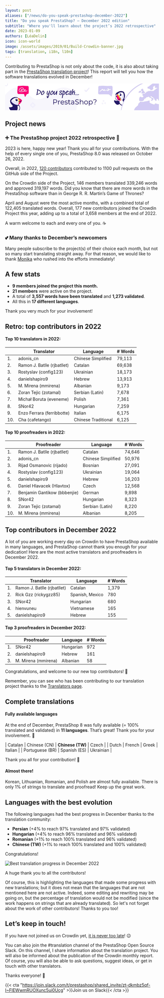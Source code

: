```yaml
---
layout: post
aliases: ["/news/do-you-speak-prestashop-december-2022"]
title: "Do you speak PrestaShop? – December 2022 edition"
subtitle: "Where you'll learn about the project’s 2022 retrospective"
date: 2023-01-09
authors: [LéaDelin]
icon: icon-world
image: /assets/images/2019/01/Build-Crowdin-banner.jpg
tags: [translation, i18n, l10n]
---
```


Contributing to PrestaShop is not only about the code, it is also about taking part in the [PrestaShop translation project](https://crowdin.com/project/prestashop-official)! This report will tell you how the software translations evolved in December!

![Crowdin Monthly banner](/assets/images/2019/01/Build-Crowdin-banner.jpg)

## Project news

### ➕ The PrestaShop project 2022 retrospective 🎉

2023 is here, happy new year! Thank you all for your contributions. With the help of every single one of you, PrestaShop 8.0 was released on October 26, 2022.  

Overall, in 2022,
[120 contributors](https://build.prestashop-project.org/news/2022/prestashop-8-0-0-available) contributed to 1100 pull requests on the GitHub side of the Project.

On the Crowdin side of the Project, 146 members translated 339,246 words and approved 319,197 words. Did you know that there are more words in the PrestaShop software than in George R. R. Martin’s Game of Thrones? 

April and August were the most active months, with a combined total of 122,405 translated words. 
Overall, 177 new contributors joined the Crowdin Project this year, adding up to a total of 3,658 members at the end of 2022.

A warm welcome to each and every one of you. ☕️

### 💕 Many thanks to December’s newcomers

Many people subscribe to the project(s) of their choice each month, but not so many start translating straight away. For that reason, we would like to thank [Monika](https://crowdin.com/profile/monikaraciunaite/activity)  who rushed into the efforts immediately!

## A few stats

* **9 members joined the project this month.**
* **21 members** were active on the project.
* A total of **3,557 words have been translated** and **1,273 validated**.
* All this in **17 different languages**.
 
Thank you very much for your involvement! 

## Retro: top contributors in 2022

#### Top 10 translators in 2022:

| |Translator | Language | # Words
|-|---------- | -------- | ----------------
| 1. | adonis_cn | Chinese Simplified | 79,113
| 2. | Ramon J. Batlle (rjbatllet) | Catalan | 69,638
| 3. | Rostyslav (config123) | Ukrainian | 18,173
| 4. | danielshapiro9 | Hebrew | 13,913
| 5. | M. Mirena (mmirena) | Albanian | 9,173
| 6. | Zoran Tejic (zotamal) | Serbian (Latin) | 7,678
| 7. | Michał Boruta (eveneme) | Polish | 7,361
| 8. | SNor42 | Hungarian | 7,259
| 9. | Enzo Ferrara (ferribbotte) | Italian | 6,175
| 10. | Cha (cafetango) | Chinese Traditional | 6,125


#### Top 10 proofreaders in 2022:
 
| | Proofreader | Language | # Words
|-| ---------- | -------- | ----------------
| 1. | Ramon J. Batlle (rjbatllet) | Catalan | 74,646
| 2. | adonis_cn | Chinese Simplified | 50,976
| 3. | Rijad Osmanovic (rijado)| Bosnian | 27,091
| 4. | Rostyslav (config123) | Ukrainian | 19,064
| 5. | danielshapiro9 | Hebrew | 16,203
| 6. | Daniel Hlavacek (Hlavtox) | Czech | 12,568
| 7. | Benjamin Gantikow (bbbenjie) | German | 9,898
| 8. | SNor42 | Hungarian | 8,323 
| 9. | Zoran Tejic (zotamal) | Serbian (Latin) | 8,220
| 10. | M. Mirena (mmirena) | Albanian | 8,205




## Top contributors in December 2022
 
A lot of you are working every day on Crowdin to have PrestaShop available in many languages, and PrestaShop cannot thank you enough for your dedication! Here are the most active translators and proofreaders in December 2022.
 
#### Top 5 translators in December 2022:
 
| |Translator | Language | # Words
|-|---------- | -------- | ----------------
| 1. | Ramon J. Batlle (rjbatllet) | Catalan | 1,379
| 2. | Rick Gzz (rickygzz85) | Spanish, Mexico | 780
| 3. | SNor42 | Hungarian | 680
| 4. | hienvuneu| Vietnamese | 165
| 5. | danielshapiro9 | Hebrew | 155

#### Top 3 proofreaders in December 2022:
 
| | Proofreader | Language | # Words
|-| ---------- | -------- | ----------------
| 1. | SNor42 | Hungarian | 972
| 2. | danielshapiro9 | Hebrew | 161
| 3. | M. Mirena (mmirena) | Albanian | 58

Congratulations, and welcome to our new top contributors! :clap:
 
Remember, you can see who has been contributing to our translation project thanks to the [Translators page](https://translators.prestashop.com/).
 
## Complete translations
 
#### Fully available languages
 
At the end of December, PrestaShop 8 was fully available (= 100% translated and validated) in **11 languages**. That’s great! Thank you for your involvement. :tada:
 
| Catalan | Chinese (CN) | **Chinese (TW)** | Czech |
| Dutch | French | Greek | Italian | 
| Portuguese (BR) | Spanish (ES) | Ukrainian | 

Thank you all for your contribution! :muscle: 

#### Almost there!

Korean, Lithuanian, Romanian, and Polish are almost fully available. There is only 1% of strings to translate and proofread! Keep up the great work.

## Languages with the best evolution

The following languages had the best progress in December thanks to the translation community:
 
* **Persian** (+4% to reach 97% translated and 97% validated)
* **Hungarian** (+4% to reach 96% translated and 96% validated) 
* **Romanian** (+1% to reach 100% translated and 96% validated)
* **Chinese (TW)** (+1% to reach 100% translated and 100% validated)


Congratulations! 

![Best translation progress in December 2022](/assets/images/2023/01/build-crowdin-progress-december22.png)

A huge thank you to all the contributors!
 
Of course, this is highlighting the languages that made some progress with new translations; but it does not mean that the languages that are not mentioned here are not active. Indeed, some editing and rewriting may be going on, but the percentage of translation would not be modified (since the work happens on strings that are already translated). So let's not forget about the work of other contributors! Thanks to you too!

## Let’s keep in touch!

If you have not joined us on Crowdin yet, [it is never too late](https://crowdin.com/project/prestashop-official)! :wink:

You can also join the #translation channel of the PrestaShop Open Source Slack. On this channel, I share information about the translation project. You will also be informed about the publication of the Crowdin monthly report. Of course, you will also be able to ask questions, suggest ideas, or get in touch with other translators.

Thanks everyone! 🙌

{{< cta "https://join.slack.com/t/prestashop/shared_invite/zt-dkmbz5qf-I~FlEWwmRUOXunc5ui0Ucg" >}}Join us on Slack{{< /cta >}}

